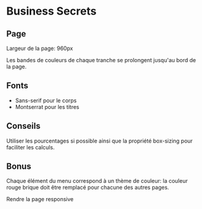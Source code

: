 # Business Secrets

## Page

Largeur de la page: 960px

Les bandes de couleurs de chaque tranche se prolongent jusqu'au bord de la page.

## Fonts

- Sans-serif pour le corps
- Montserrat pour les titres

## Conseils

Utiliser les pourcentages si possible ainsi que la propriété box-sizing pour faciliter les calculs.

## Bonus

Chaque élément du menu correspond à un thème de couleur: la couleur rouge brique doit être remplacé pour chacune des autres pages. 

Rendre la page responsive